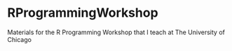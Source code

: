 # RProgrammingWorkshop
Materials for the R Programming Workshop that I teach at The University of Chicago
